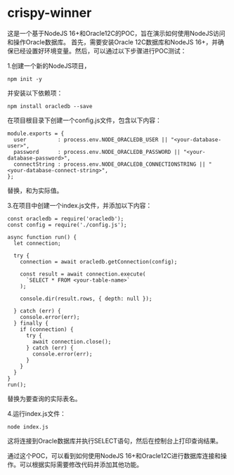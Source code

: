 # crispy-winner

这是一个基于NodeJS 16+和Oracle12C的POC，旨在演示如何使用NodeJS访问和操作Oracle数据库。
首先，需要安装Oracle 12C数据库和NodeJS 16+，并确保已经设置好环境变量。然后，可以通过以下步骤进行POC测试：

1.创建一个新的NodeJS项目，
```
npm init -y

```
并安装以下依赖项：

```
npm install oracledb --save

```

在项目根目录下创建一个config.js文件，包含以下内容：

```
module.exports = {
  user          : process.env.NODE_ORACLEDB_USER || "<your-database-user>",
  password      : process.env.NODE_ORACLEDB_PASSWORD || "<your-database-password>",
  connectString : process.env.NODE_ORACLEDB_CONNECTIONSTRING || "<your-database-connect-string>",
};
```
替换<your-database-user>，<your-database-password>和<your-database-connect-string>为实际值。

3.在项目中创建一个index.js文件，并添加以下内容：

```
const oracledb = require('oracledb');
const config = require('./config.js');

async function run() {
  let connection;

  try {
    connection = await oracledb.getConnection(config);

    const result = await connection.execute(
      `SELECT * FROM <your-table-name>`
    );

    console.dir(result.rows, { depth: null });

  } catch (err) {
    console.error(err);
  } finally {
    if (connection) {
      try {
        await connection.close();
      } catch (err) {
        console.error(err);
      }
    }
  }
}
run();

```
替换<your-table-name>为要查询的实际表名。

4.运行index.js文件：

```
node index.js
```
这将连接到Oracle数据库并执行SELECT语句，然后在控制台上打印查询结果。

通过这个POC，可以看到如何使用NodeJS 16+和Oracle12C进行数据库连接和操作。可以根据实际需要修改代码并添加其他功能。
